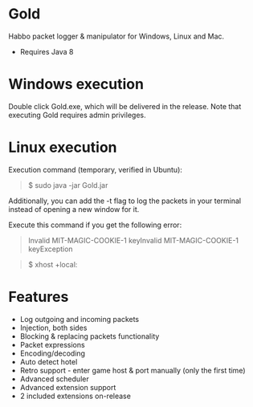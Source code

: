 # Gold
Habbo packet logger & manipulator for Windows, Linux and Mac.

- Requires Java 8

# Windows execution
Double click Gold.exe, which will be delivered in the release. Note that executing Gold requires admin privileges.

# Linux execution
Execution command (temporary, verified in Ubuntu):
> $ sudo java -jar Gold.jar 

Additionally, you can add the -t flag to log the packets in your terminal instead of opening a new window for it.

Execute this command if you get the following error:
> Invalid MIT-MAGIC-COOKIE-1 keyInvalid MIT-MAGIC-COOKIE-1 keyException

> $ xhost +local:


# Features
* Log outgoing and incoming packets
* Injection, both sides
* Blocking & replacing packets functionality
* Packet expressions
* Encoding/decoding
* Auto detect hotel
* Retro support - enter game host & port manually (only the first time)
* Advanced scheduler
* Advanced extension support
* 2 included extensions on-release
